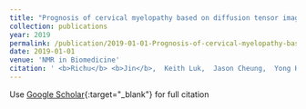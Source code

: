 ```yaml
---
title: "Prognosis of cervical myelopathy based on diffusion tensor imaging with artificial intelligence methods"
collection: publications
year: 2019
permalink: /publication/2019-01-01-Prognosis-of-cervical-myelopathy-based-on-diffusion-tensor-imaging-with-artificial-intelligence-methods
date: 2019-01-01
venue: 'NMR in Biomedicine'
citation: ' <b>Richu</b> <b>Jin</b>,  Keith Luk,  Jason Cheung,  Yong Hu, &quot;Prognosis of cervical myelopathy based on diffusion tensor imaging with artificial intelligence methods.&quot; NMR in Biomedicine, 2019.'
---
```

Use [Google Scholar](https://scholar.google.com/scholar?q=Prognosis+of+cervical+myelopathy+based+on+diffusion+tensor+imaging+with+artificial+intelligence+methods){:target="_blank"} for full citation